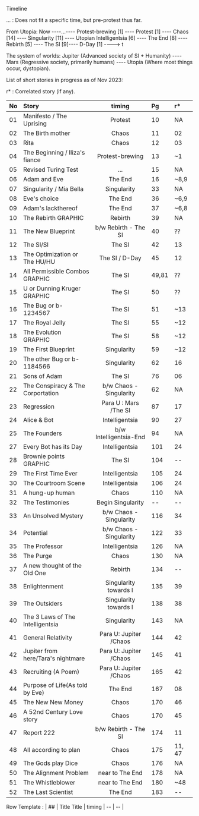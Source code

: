 Timeline

... : Does not fit a specific time, but pre-protest thus far.

From Utopia:
Now ----...---- Protest-brewing [1] ---- Protest [1] ---- Chaos [14] ---- Singularity [11] ---- Utopian Intelligentsia [6] ---- The End [8] ---- Rebirth [5] ---- The SI [9]---- D-Day [1] ----> t

The system of worlds: 
Jupiter (Advanced society of SI + Humanity) ---- Mars (Regressive society, primarily humans) ---- Utopia (Where most things occur, dystopian).

List of short stories in progress as of Nov 2023: 

r* : Correlated story (if any).


| No | Story                            | timing                | Pg | r* |
| :- | :------------------------------- | :-------------------: | :- | :- | 
| 01 | Manifesto / The Uprising         | Protest               | 10 | NA |
| 02 | The Birth mother                 | Chaos                 | 11 | 02 |
| 03 | Rita                             | Chaos                 | 12 | 03 |  
| 04 | The Beginning / Iliza's fiance   | Protest-brewing       | 13 | ~1 |  
| 05 | Revised Turing Test              | ...                   | 15 | NA |
| 06 | Adam and Eve                     | The End               | 16 | ~8,9 | Written a lot of it
| 07 | Singularity / Mia Bella          | Singularity           | 33 | NA |
| 08 | Eve's choice                     | The End               | 36 | ~6,9 |
| 09 | Adam's lackthereof               | The End               | 37 | ~6,8 |
| 10 | The Rebirth GRAPHIC              | Rebirth               | 39 | NA |
| 11 | The New Blueprint                | b/w Rebirth - The SI  | 40 | ?? |
| 12 | The SI/SI                        | The SI                | 42 | 13 |
| 13 | The Optimization or The HU/HU    | The SI / D-Day        | 45 | 12 | Written a lot of it
| 14 | All Permissible Combos GRAPHIC   | The SI                | 49,81 | ?? |
| 15 | U or Dunning Kruger GRAPHIC      | The SI                | 50 | ?? |
| 16 | The Bug or b-1234567             | The SI                | 51 | ~13 |
| 17 | The Royal Jelly                  | The SI                | 55 | ~12 |
| 18 | The Evolution GRAPHIC            | The SI                | 58 | ~12 |
| 19 | The First Blueprint              | Singularity           | 59 | ~12 |
| 20 | The other Bug or b-1184566       | Singularity           | 62 | 16 |
| 21 | Sons of Adam                     | The SI                | 76 | 06 | Needs to be formulated more concretely
| 22 | The Conspiracy & The Corportation| b/w Chaos -Singularity| 62 | NA |
| 23 | Regression                       | Para U : Mars /The SI | 87 | 17 |
| 24 | Alice & Bot                      | Intelligentsia        | 90 | 27 |
| 25 | The Founders                     | b/w Intelligentsia-End| 94 | NA |
| 27 | Every Bot has its Day            | Intelligentsia        | 101| 24 |
| 28 | Brownie points GRAPHIC           | The SI                | 104 | -- |
| 29 | The First Time Ever              | Intelligentsia        | 105 | 24 |
| 30 | The Courtroom Scene              | Intelligentsia        | 106 | 24 |
| 31 | A hung-up human                  | Chaos                 | 110 | NA |
| 32 | The Testimonies                  | Begin Singularity     | -- | -- |
| 33 | An Unsolved Mystery              | b/w Chaos -Singularity| 116 | 34 | Written, almost complete, could be set in Intelligentsia
| 34 | Potential                        | b/w Chaos -Singularity| 122 | 33 | Written a lot, could be set in Intelligentsia or be a part of the Corporation's plan if Chaos
| 35 | The Professor                    | Intelligentsia        | 126 | NA |
| 36 | The Purge                        | Chaos                 | 130 | NA |
| 37 | A new thought of the Old One     | Rebirth               | 134 | -- |
| 38 | Enlightenment                    | Singularity towards I | 135 | 39 | Need to rename Rita, because the name is used in p11
| 39 | The Outsiders                    | Singularity towards I | 138 | 38 |
| 40 | The 3 Laws of The Intelligentsia | Singularity           | 143 | NA | Revised laws of robotics, must write in v1
| 41 | General Relativity               | Para U: Jupiter /Chaos| 144 | 42 |
| 42 |Jupiter from here/Tara's nightmare| Para U: Jupiter /Chaos| 145 | 41 | Written quite a bit.
| 43 | Recruiting (A Poem)              | Para U: Jupiter /Chaos| 165 | 42 | David, Tara
| 44 | Purpose of Life(As told by Eve)  | The End               | 167 | 08 | Tara, Eve
| 45 | The New New Money                | Chaos                 | 170 | 46 | Tara
| 46 | A 52nd Century Love story        | Chaos                 | 170 | 45 | Tara
| 47 | Report 222                       | b/w Rebirth - The SI  | 174 | 11 | Tara, SI-undefined
| 48 | All according to plan            | Chaos                 | 175 | 11, 47 | Tara Note: Can leave this one for later
| 49 | The Gods play Dice               | Chaos                 | 176 | NA | Some mention of Tara, optional
| 50 | The Alignment Problem            | near to The End       | 178 | NA |
| 51 | The Whistleblower                | near to The End       | 180 | ~48 |
| 52 | The Last Scientist               | The End               | 183 | -- | Eve's Childhood, written somewhat - critical thoughts in this one. TODO: see if there are any other stories about Eve's childhood.

Row Template :
| ## | Title Title                      | timing                | -- | -- |











